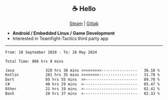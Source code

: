 <h2 align="center"> ☕ Hello </h2>

<p align="center">
  <a href="https://steamcommunity.com/id/Niforances/">Steam</a> |
  <a href="https://gitlab.com/niforances">Gitlab</a>
</p>

 - **Android / Embedded Linux / Game Development**
 - Interested in Teamfight-Tactics third party app

------

<!--START_SECTION:waka-->

```txt
From: 10 September 2020 - To: 26 May 2024

Total Time: 886 hrs 8 mins

Java              320 hrs 38 mins >>>>>>>>>----------------   36.18 %
Kotlin            281 hrs 35 mins >>>>>>>>-----------------   31.78 %
Dart              85 hrs 55 mins  >>-----------------------   09.70 %
C#                48 hrs 29 mins  >------------------------   05.47 %
Other             21 hrs 19 mins  >------------------------   02.41 %
Bash              20 hrs 37 mins  >------------------------   02.33 %
```

<!--END_SECTION:waka-->
